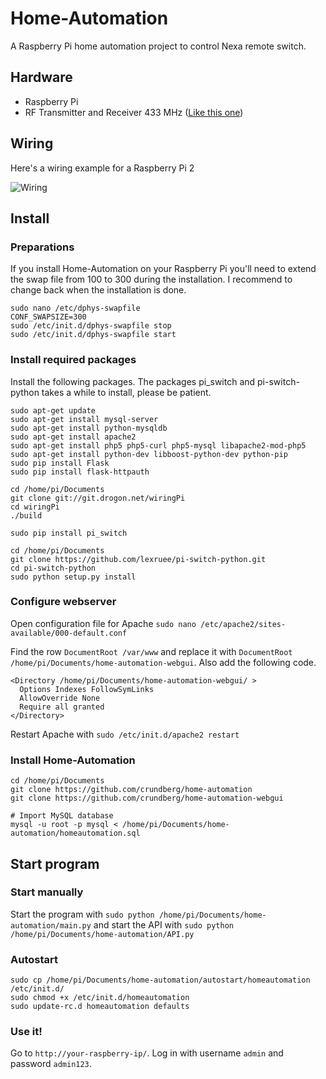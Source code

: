 # Home-Automation
A Raspberry Pi home automation project to control Nexa remote switch.

## Hardware
- Raspberry Pi
- RF Transmitter and Receiver 433 MHz ([Like this one](http://www.kjell.com/se/sortiment/el/elektronik/fjarrstyrning/sandar-och-mottagarmodul-433-mhz-p88905))

## Wiring
Here's a wiring example for a Raspberry Pi 2

![Wiring](http://www.crundberg.se/wp-content/uploads/2015/12/Breadboard.png)

## Install

### Preparations
If you install Home-Automation on your Raspberry Pi you'll need to extend the swap file from 100 to 300 during the installation. I recommend to change back when the installation is done.
```
sudo nano /etc/dphys-swapfile
CONF_SWAPSIZE=300
sudo /etc/init.d/dphys-swapfile stop
sudo /etc/init.d/dphys-swapfile start
```

### Install required packages
Install the following packages. The packages pi_switch and pi-switch-python takes a while to install, please be patient.
```
sudo apt-get update
sudo apt-get install mysql-server
sudo apt-get install python-mysqldb
sudo apt-get install apache2
sudo apt-get install php5 php5-curl php5-mysql libapache2-mod-php5
sudo apt-get install python-dev libboost-python-dev python-pip
sudo pip install Flask
sudo pip install flask-httpauth

cd /home/pi/Documents
git clone git://git.drogon.net/wiringPi
cd wiringPi
./build

sudo pip install pi_switch

cd /home/pi/Documents
git clone https://github.com/lexruee/pi-switch-python.git
cd pi-switch-python
sudo python setup.py install
```

### Configure webserver
Open configuration file for Apache
`sudo nano /etc/apache2/sites-available/000-default.conf`

Find the row `DocumentRoot /var/www` and replace it with `DocumentRoot /home/pi/Documents/home-automation-webgui`.
Also add the following code.

```
<Directory /home/pi/Documents/home-automation-webgui/ >
  Options Indexes FollowSymLinks
  AllowOverride None
  Require all granted
</Directory>
```

Restart Apache with `sudo /etc/init.d/apache2 restart`

### Install Home-Automation
```
cd /home/pi/Documents
git clone https://github.com/crundberg/home-automation
git clone https://github.com/crundberg/home-automation-webgui

# Import MySQL database
mysql -u root -p mysql < /home/pi/Documents/home-automation/homeautomation.sql
```

## Start program

### Start manually
Start the program with `sudo python /home/pi/Documents/home-automation/main.py` and start the API with `sudo python /home/pi/Documents/home-automation/API.py`

### Autostart
```
sudo cp /home/pi/Documents/home-automation/autostart/homeautomation /etc/init.d/
sudo chmod +x /etc/init.d/homeautomation
sudo update-rc.d homeautomation defaults
```

### Use it!
Go to `http://your-raspberry-ip/`. Log in with username `admin` and password `admin123`.